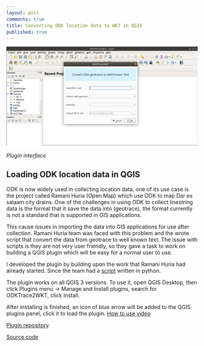 ```yaml
---
layout: post
comments: true
title: Converting ODK location data to WKT in QGIS
published: true
---
```



![](https://raw.githubusercontent.com/samweli/jekyll-now/master/images/odktrace2wkt.png)

_Plugin interface_

## Loading ODK location data in QGIS

ODK is now widely used in collecting location data, one of its use case is the project called Ramani Huria (Open Map) which use ODK to map Dar es salaam city drains. One of the challenges in using ODK to collect linestring data is the format that it save the data into (geotrace), the format currently is not a standard that is supported in GIS applications.

This cause issues in importing the data into GIS applications for use after collection. Ramani Huria team was faced with this problem and the wrote script that convert the data from geotrace to well known text. The issue with scripts is they are not very user friendly, so they gave a task to work on building a QGIS plugin which will be easy for a normal user to use.

I developed the plugin by building upon the work that Ramani Huria had already started. Since the team had a [script](https://github.com/ivangayton/ODK_geotrace_to_WKT/blob/master/lines_to_wkt.py) written in python.

The plugin works on  all QGIS 3 versions.
To use it, open QGIS Desktop, then click Plugins menu -> Manage and Install plugins, search for ODKTrace2WKT, click Install.

After installing is finished, an icon of blue arrow will be added to the QGIS plugins panel, click it to load the plugin.
[How to use video](https://www.youtube.com/watch?v=GvxkoVP0-Dc)


[Plugin repository](https://plugins.qgis.org/plugins/odktrace2wkt/)

[Source code](https://github.com/Samweli/odktrace2wkt)


